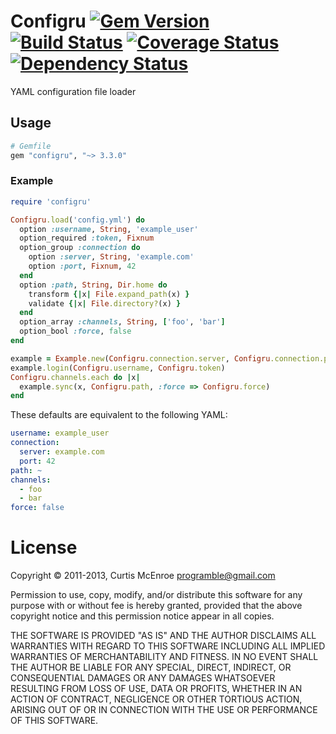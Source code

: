 # Configru [![Gem Version](https://badge.fury.io/rb/configru.png)](http://badge.fury.io/rb/configru) [![Build Status](https://secure.travis-ci.org/programble/configru.png?branch=master)](http://travis-ci.org/programble/configru) [![Coverage Status](https://coveralls.io/repos/programble/configru/badge.png)](https://coveralls.io/r/programble/configru) [![Dependency Status](https://gemnasium.com/programble/configru.png?travis)](https://gemnasium.com/programble/configru)

YAML configuration file loader

## Usage

```ruby
# Gemfile
gem "configru", "~> 3.3.0"
```
### Example

```ruby
require 'configru'

Configru.load('config.yml') do
  option :username, String, 'example_user'
  option_required :token, Fixnum
  option_group :connection do
    option :server, String, 'example.com'
    option :port, Fixnum, 42
  end
  option :path, String, Dir.home do
    transform {|x| File.expand_path(x) }
    validate {|x| File.directory?(x) }
  end
  option_array :channels, String, ['foo', 'bar']
  option_bool :force, false
end

example = Example.new(Configru.connection.server, Configru.connection.port)
example.login(Configru.username, Configru.token)
Configru.channels.each do |x|
  example.sync(x, Configru.path, :force => Configru.force)
end
```

These defaults are equivalent to the following YAML:

```yaml
username: example_user
connection:
  server: example.com
  port: 42
path: ~
channels:
  - foo
  - bar
force: false
```

# License

Copyright © 2011-2013, Curtis McEnroe <programble@gmail.com>

Permission to use, copy, modify, and/or distribute this software for any
purpose with or without fee is hereby granted, provided that the above
copyright notice and this permission notice appear in all copies.

THE SOFTWARE IS PROVIDED "AS IS" AND THE AUTHOR DISCLAIMS ALL WARRANTIES
WITH REGARD TO THIS SOFTWARE INCLUDING ALL IMPLIED WARRANTIES OF
MERCHANTABILITY AND FITNESS. IN NO EVENT SHALL THE AUTHOR BE LIABLE FOR
ANY SPECIAL, DIRECT, INDIRECT, OR CONSEQUENTIAL DAMAGES OR ANY DAMAGES
WHATSOEVER RESULTING FROM LOSS OF USE, DATA OR PROFITS, WHETHER IN AN
ACTION OF CONTRACT, NEGLIGENCE OR OTHER TORTIOUS ACTION, ARISING OUT OF
OR IN CONNECTION WITH THE USE OR PERFORMANCE OF THIS SOFTWARE.

